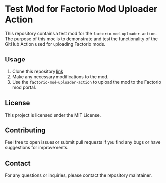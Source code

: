 # Test Mod for Factorio Mod Uploader Action

This repository contains a test mod for the `factorio-mod-uploader-action`. The purpose of this mod is to demonstrate and test the functionality of the GitHub Action used for uploading Factorio mods.

## Usage

1. Clone this repository [link](https://github.com/TheBrutalX/Factorio-Test-Mod/)
2. Make any necessary modifications to the mod.
3. Use the `factorio-mod-uploader-action` to upload the mod to the Factorio mod portal.

## License

This project is licensed under the MIT License.

## Contributing

Feel free to open issues or submit pull requests if you find any bugs or have suggestions for improvements.

## Contact

For any questions or inquiries, please contact the repository maintainer.
